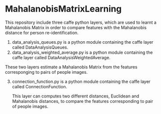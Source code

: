 # MahalanobisMatrixLearning

This repository include three caffe python layers, which are used to learnt a Mahalanobis Matrix in order to compare features with the Mahalanobis distance for person re-identification.


1. data_analysis_queues.py is a python module containing the caffe layer called DataAnalysisQueues.
2. data_analysis_weighted_average.py is a python module containing the caffe layer called DataAnalysisWeightedAverage.

These two layers estimate a Mahalanobis Matrix from the features corresponging to pairs of people images.


3. connection_function.py is a python module containing the caffe layer called ConnectionFunction.
   
   This layer can computes two different distances, Euclidean and Mahalanobis distances, to compare the features corresponding    to pair of people images. 


